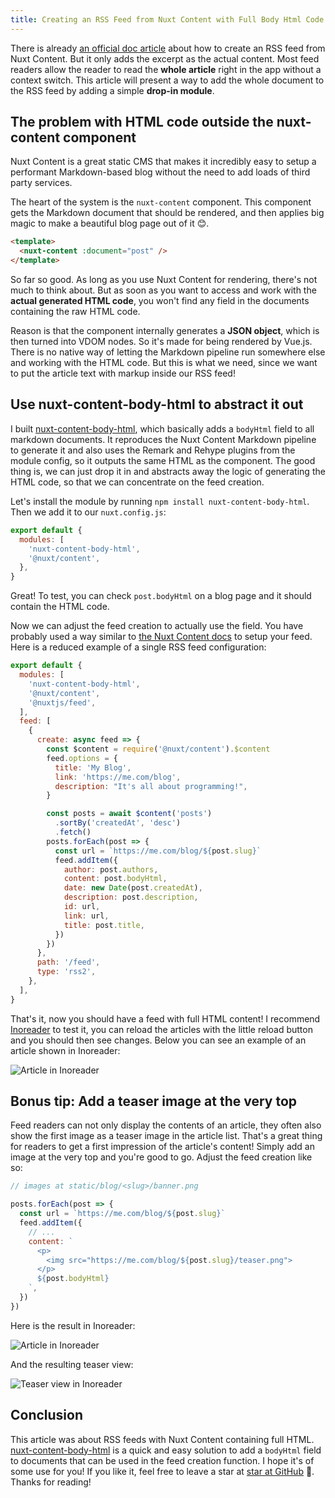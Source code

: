 ```yaml
---
title: Creating an RSS Feed from Nuxt Content with Full Body Html Code
---
```


There is already [an official doc article](https://content.nuxtjs.org/integrations/#nuxtjsfeed) about how to create an RSS feed from Nuxt Content. But it only adds the excerpt as the actual content. Most feed readers allow the reader to read the **whole article** right in the app without a context switch. This article will present a way to add the whole document to the RSS feed by adding a simple **drop-in module**.

<!--more-->

## The problem with HTML code outside the nuxt-content component

Nuxt Content is a great static CMS that makes it incredibly easy to setup a performant Markdown-based blog without the need to add loads of third party services.

The heart of the system is the `nuxt-content` component. This component gets the Markdown document that should be rendered, and then applies big magic to make a beautiful blog page out of it 😊.

```html
<template>
  <nuxt-content :document="post" />
</template>
```

So far so good. As long as you use Nuxt Content for rendering, there's not much to think about. But as soon as you want to access and work with the **actual generated HTML code**, you won't find any field in the documents containing the raw HTML code.

Reason is that the component internally generates a **JSON object**, which is then turned into VDOM nodes. So it's made for being rendered by Vue.js. There is no native way of letting the Markdown pipeline run somewhere else and working with the HTML code. But this is what we need, since we want to put the article text with markup inside our RSS feed!

## Use nuxt-content-body-html to abstract it out

I built [nuxt-content-body-html](https://github.com/dword-design/nuxt-content-body-html), which basically adds a `bodyHtml` field to all markdown documents. It reproduces the Nuxt Content Markdown pipeline to generate it and also uses the Remark and Rehype plugins from the module config, so it outputs the same HTML as the component. The good thing is, we can just drop it in and abstracts away the logic of generating the HTML code, so that we can concentrate on the feed creation.

Let's install the module by running `npm install nuxt-content-body-html`. Then we add it to our `nuxt.config.js`:

```js
export default {
  modules: [
    'nuxt-content-body-html',
    '@nuxt/content',
  },
}
```

Great! To test, you can check `post.bodyHtml` on a blog page and it should contain the HTML code.

Now we can adjust the feed creation to actually use the field. You have probably used a way similar to [the Nuxt Content docs](https://content.nuxtjs.org/integrations/#nuxtjsfeed) to setup your feed. Here is a reduced example of a single RSS feed configuration:

```js
export default {
  modules: [
    'nuxt-content-body-html',
    '@nuxt/content',
    '@nuxtjs/feed',
  ],
  feed: [
    {
      create: async feed => {
        const $content = require('@nuxt/content').$content
        feed.options = {
          title: 'My Blog',
          link: 'https://me.com/blog',
          description: "It's all about programming!",
        }

        const posts = await $content('posts')
          .sortBy('createdAt', 'desc')
          .fetch()
        posts.forEach(post => {
          const url = `https://me.com/blog/${post.slug}`
          feed.addItem({
            author: post.authors,
            content: post.bodyHtml,
            date: new Date(post.createdAt),
            description: post.description,
            id: url,
            link: url,
            title: post.title,
          })
        })
      },
      path: '/feed',
      type: 'rss2',
    },
  ],
}
```

That's it, now you should have a feed with full HTML content! I recommend [Inoreader](https://inoreader.com) to test it, you can reload the articles with the little reload button and you should then see changes. Below you can see an example of an article shown in Inoreader:

![Article in Inoreader](/blog/creating-an-rss-feed-from-nuxt-content-with-full-body-html-code/post.jpg)

## Bonus tip: Add a teaser image at the very top

Feed readers can not only display the contents of an article, they often also show the first image as a teaser image in the article list. That's a great thing for readers to get a first impression of the article's content! Simply add an image at the very top and you're good to go. Adjust the feed creation like so:

```js
// images at static/blog/<slug>/banner.png

posts.forEach(post => {
  const url = `https://me.com/blog/${post.slug}`
  feed.addItem({
    // ...
    content: `
      <p>
        <img src="https://me.com/blog/${post.slug}/teaser.png">
      </p>
      ${post.bodyHtml}
    `,
  })
})
```

Here is the result in Inoreader:

![Article in Inoreader](/blog/creating-an-rss-feed-from-nuxt-content-with-full-body-html-code/post-with-image.jpg)

And the resulting teaser view:

![Teaser view in Inoreader](/blog/creating-an-rss-feed-from-nuxt-content-with-full-body-html-code/teaser-view.jpg)

## Conclusion

This article was about RSS feeds with Nuxt Content containing full HTML. [nuxt-content-body-html](https://github.com/dword-design/nuxt-content-body-html) is a quick and easy solution to add a `bodyHtml` field to documents that can be used in the feed creation function. I hope it's of some use for you! If you like it, feel free to leave a star at [star at GitHub](https://github.com/dword-design/nuxt-content-body-html) 🌟. Thanks for reading!
